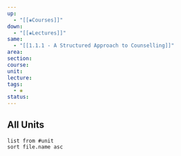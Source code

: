 ```yaml
---
up:
  - "[[❀Courses]]"
down:
  - "[[❀Lectures]]"
same:
  - "[[1.1.1 - A Structured Approach to Counselling]]"
area: 
section: 
course: 
unit: 
lecture: 
tags:
  - ❀
status:
---
```

## All Units
```dataview
list from #unit
sort file.name asc
```